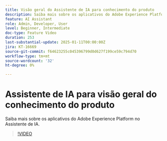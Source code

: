 ```yaml
---
title: Visão geral do Assistente de IA para conhecimento do produto
description: Saiba mais sobre os aplicativos do Adobe Experience Platform no Assistente de IA.
feature: AI Assistant
role: Admin, Developer, User
level: Beginner, Intermediate
doc-type: Feature Video
duration: 253
last-substantial-update: 2025-01-11T00:00:00Z
jira: KT-16669
source-git-commit: f64623255c045396799d0d627f199ce59c794d70
workflow-type: tm+mt
source-wordcount: '32'
ht-degree: 0%

---
```



# Assistente de IA para visão geral do conhecimento do produto

Saiba mais sobre os aplicativos do Adobe Experience Platform no Assistente de IA.

>[!VIDEO](https://video.tv.adobe.com/v/3441024/?learn=on&enablevpops)
